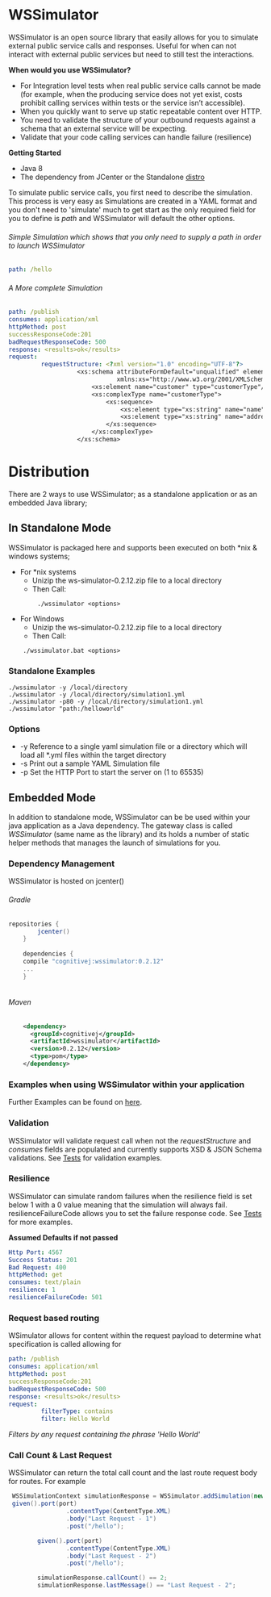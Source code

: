 # WSSimulator
 
WSSimulator is an open source library that easily allows for you to simulate external public service calls and responses. Useful for when can not interact with external public services but need to still test the interactions. 
 
 **When would you use WSSimulator?**

 
 *	For Integration level tests when real public service calls cannot be made (for example, when the producing service does not yet exist, costs prohibit calling services within tests or the service isn’t accessible).
 *	When you quickly want to serve up static repeatable content over HTTP.
 *  You need to validate the structure of your outbound requests against a schema that an external service will be expecting.
 *  Validate that your code calling services can handle failure (resilience)
 

**Getting Started**

*   Java 8
*   The dependency from JCenter or the Standalone [distro](https://github.com/CognitiveJ/wssimulator/releases/download/0.2.12/wssimulator-0.2.12.zip "Download Standalone Version")


To simulate public service calls, you first need to describe the simulation. This process is very easy as Simulations are created in a YAML format and you don't need to 'simulate' much to get start as the only required field for you to define is _path_ and WSSimulator will default the other options.

###### Simple Simulation which shows that you only need to supply a path in order to launch WSSimulator
```yaml
path: /hello
```

###### A More complete Simulation
```yaml
path: /publish
consumes: application/xml
httpMethod: post
successResponseCode:201
badRequestResponseCode: 500
response: <results>ok</results>
request: 
         requestStructure: <?xml version="1.0" encoding="UTF-8"?>
                   <xs:schema attributeFormDefault="unqualified" elementFormDefault="qualified"
                              xmlns:xs="http://www.w3.org/2001/XMLSchema">
                       <xs:element name="customer" type="customerType"/>
                       <xs:complexType name="customerType">
                           <xs:sequence>
                               <xs:element type="xs:string" name="name"/>
                               <xs:element type="xs:string" name="address"/>
                           </xs:sequence>
                       </xs:complexType>
                   </xs:schema>
```


# Distribution
There are 2 ways to use WSSimulator; as a standalone application or as an embedded Java library;

## In Standalone Mode
WSSimulator is packaged here and supports been executed on both *nix & windows systems;

*	For *nix systems
    -	Unizip the ws-simulator-0.2.12.zip file to a local directory
    -	Then Call: 

```shell 
        ./wssimulator <options>
```

*	For Windows
    -	Unizip the ws-simulator-0.2.12.zip file to a local directory
    -	Then Call: 
```shell 
    ./wssimulator.bat <options>
```

### Standalone Examples
```shell
./wssimulator -y /local/directory
./wssimulator -y /local/directory/simulation1.yml
./wssimulator -p80 -y /local/directory/simulation1.yml
./wssimulator "path:/helloworld"
```
### Options

* -y Reference to a single yaml simulation file or a directory which will load all *.yml files within the target directory
* -s Print out a sample YAML Simulation file
* -p Set the HTTP Port to start the server on (1 to 65535)


## Embedded Mode
In addition to standalone mode, WSSimulator can be be used within your java application as a Java dependency. The gateway class is called _WSSimulator_ (same name as the library) and its holds a number of static helper methods that manages the launch of simulations for you. 

### Dependency Management

WSSimulator is hosted on jcenter() 

###### Gradle
```groovy
repositories {
        jcenter()
    }
    
    dependencies {
    compile "cognitivej:wssimulator:0.2.12"
    ...
    }
    
```

###### Maven
```xml
    <dependency>
      <groupId>cognitivej</groupId>
      <artifactId>wssimulator</artifactId>
      <version>0.2.12</version>
      <type>pom</type>
    </dependency>
```

### Examples when using WSSimulator within your application

Further Examples can be found on [here](https://github.com/CognitiveJ/wssimulator/tree/master/src/test/groovy/wssimulator "Tests").

### Validation

WSSimulator will validate request call when not the _requestStructure_ and _consumes_ fields are populated and currently supports XSD & JSON Schema validations. 
See [Tests](https://github.com/CognitiveJ/wssimulator/tree/master/src/test/groovy/wssimulator "Tests") for validation examples.


### Resilience

WSSimulator can simulate random failures when the resilience field is set below 1 with a 0 value meaning that the simulation will always fail. resilienceFailureCode allows you to set the failure response code.
See [Tests](https://github.com/CognitiveJ/wssimulator/tree/master/src/test/groovy/wssimulator "Tests") for more examples.


**Assumed Defaults if not passed**

```yaml
Http Port: 4567
Success Status: 201
Bad Request: 400
httpMethod: get
consumes: text/plain
resilience: 1
resilienceFailureCode: 501
```

### Request based routing
WSimulator allows for content within the request payload to determine what specification is called allowing for 

```yaml
path: /publish
consumes: application/xml
httpMethod: post    
successResponseCode:201
badRequestResponseCode: 500
response: <results>ok</results>
request: 
         filterType: contains
         filter: Hello World
```
_Filters by any request containing the phrase 'Hello World'_

### Call Count & Last Request

WSSimulator can return the total call count and the last route request body for routes. For example 

```java
 WSSimulationContext simulationResponse = WSSimulator.addSimulation(new File(getClass().getResource("/lastRequest/request.yml").toURI()))
 given().port(port)
                .contentType(ContentType.XML)
                .body("Last Request - 1")
                .post("/hello");

        given().port(port)
                .contentType(ContentType.XML)
                .body("Last Request - 2")
                .post("/hello");

        simulationResponse.callCount() == 2;
        simulationResponse.lastMessage() == "Last Request - 2";
                     
```
